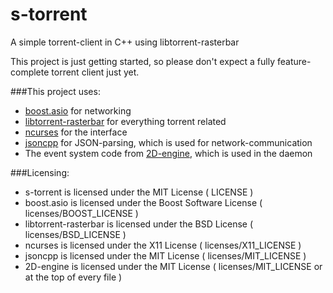 s-torrent
=========

A simple torrent-client in C++ using libtorrent-rasterbar

This project is just getting started, so please don't expect a fully feature-complete
torrent client just yet.

###This project uses:
* [boost.asio](http://www.boost.org/doc/libs/1_55_0/doc/html/boost_asio.html) for networking
* [libtorrent-rasterbar](http://www.rasterbar.com/products/libtorrent/) for everything torrent related
* [ncurses](https://www.gnu.org/software/ncurses/) for the interface
* [jsoncpp](https://github.com/open-source-parsers/jsoncpp) for JSON-parsing, which is used for network-communication
* The event system code from [2D-engine](https://github.com/firecoders/2D-engine), which is used in the daemon

###Licensing:
* s-torrent is licensed under the MIT License ( LICENSE )
* boost.asio is licensed under the Boost Software License ( licenses/BOOST_LICENSE )
* libtorrent-rasterbar is licensed under the BSD License ( licenses/BSD_LICENSE )
* ncurses is licensed under the X11 License ( licenses/X11_LICENSE )
* jsoncpp is licensed under the MIT License ( licenses/MIT_LICENSE )
* 2D-engine is licensed under the MIT License ( licenses/MIT_LICENSE or at the top of every file )
